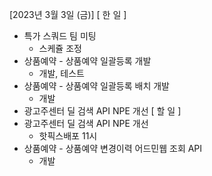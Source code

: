 [2023년 3월 3일 (금)]
[ 한 일 ]
* 특가 스쿼드 팀 미팅
    * 스케쥴 조정
* 상품예약 - 상품예약 일괄등록 개발
    * 개발, 테스트
* 상품예약 - 상품예약 일괄등록 배치 개발
    * 개발
* 광고주센터 딜 검색 API NPE 개선
[ 할 일 ]
* 광고주센터 딜 검색 API NPE 개선
    * 핫픽스배포 11시
* 상품예약 - 상품예약 변경이력 어드민웹 조회 API
    *  개발
